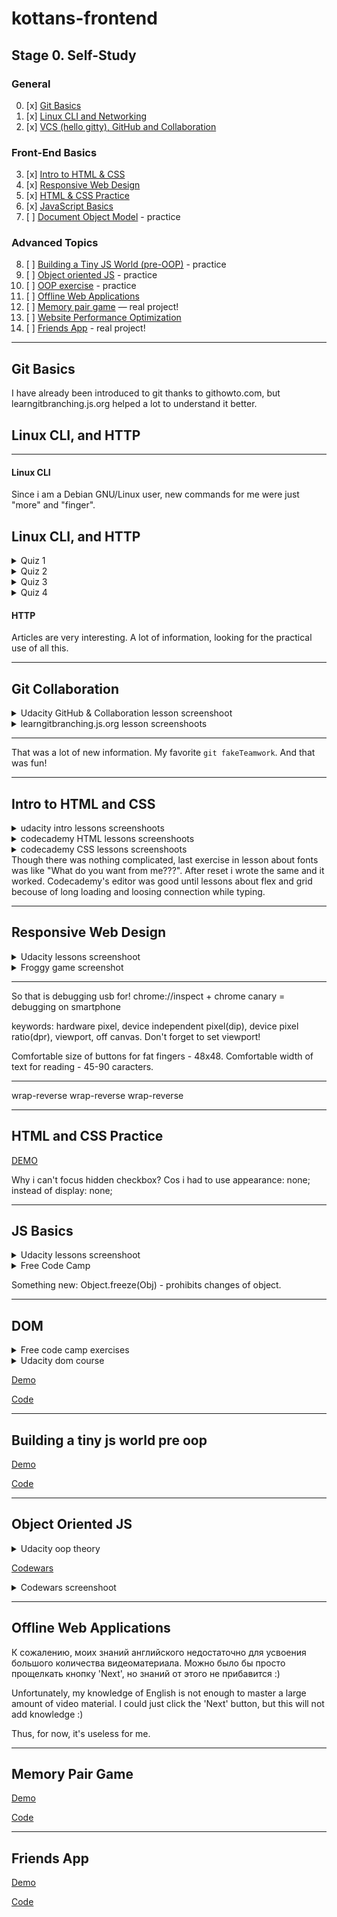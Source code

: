 # kottans-frontend

## Stage 0. Self-Study

### General

0. [x] [Git Basics](#git-basics)
1. [x] [Linux CLI and Networking](#linux-cli-and-http)
2. [x] [VCS (hello gitty), GitHub and Collaboration](#git-collaboration)

### Front-End Basics
3. [x] [Intro to HTML & CSS](#intro-to-html-and-css)
4. [x] [Responsive Web Design](#responsive-web-design)
5. [x] [HTML & CSS Practice](#html-and-css-practice)
6. [x] [JavaScript Basics](#JS-basics)
7. [ ] [Document Object Model](#dom) - practice

### Advanced Topics

8. [ ] [Building a Tiny JS World (pre-OOP)](#building-a-tiny-js-world-pre-oop) - practice
9. [ ] [Object oriented JS](#object-oriented-js) - practice
10. [ ] [OOP exercise](#oop-exercises) - practice
11. [ ] [Offline Web Applications](#offline-web-applications)
12. [ ] [Memory pair game](#memory-pair-game) — real project!
13. [ ] [Website Performance Optimization](#website-perfomance-optimization)
14. [ ] [Friends App](#friends-app) - real project!

---

## Git Basics

I have already been introduced to git thanks to githowto.com, but learngitbranching.js.org helped a lot to understand it better.

## Linux CLI, and HTTP

---

#### Linux CLI

Since i am a Debian GNU/Linux user, new commands for me were just "more" and "finger".

## Linux CLI, and HTTP

<details>
  <summary>Quiz 1</summary>
  <img src = "./task_linux_cli/quiz1.png">
</details>
<details>
  <summary>Quiz 2</summary>
  <img src = "./task_linux_cli/quiz2.png">
</details>
<details>
  <summary>Quiz 3</summary>
  <img src = "./task_linux_cli/quiz3.png">
</details>
<details>
  <summary>Quiz 4</summary>
  <img src = "./task_linux_cli/quiz4.png">
</details>

#### HTTP

Articles are very interesting. A lot of information, looking for the practical use of all this.

---

## Git Collaboration

<details>
<summary>Udacity GitHub & Collaboration lesson screenshoot</summary>
<img src="./task_git_collaboration/udacity_git_course.png">
</details>
<details>
<summary>learngitbranching.js.org lesson screenshoots</summary>
<img src="./task_git_collaboration/git_main1.png">
<img src="./task_git_collaboration/git_main2.png">
<img src="./task_git_collaboration/git_remote.png">
</details>

---

That was a lot of new information. My favorite `git fakeTeamwork`. And that was fun!

---

## Intro to HTML and CSS

<details>
<summary>udacity intro lessons screenshoots</summary>
<img src="./task_html_css_intro/html_css_intro.png">
</details>
<details>
<summary>codecademy HTML lessons screenshoots</summary>
<img src="./task_html_css_intro/html_codecademy.png">
</details>
<details>
<summary>codecademy CSS lessons screenshoots</summary>
<img src="./task_html_css_intro/CSS_codecademy.png">
</details>
Though there was nothing complicated, last exercise in lesson about fonts was like "What do you want from me???". After reset i wrote the same and it worked. Codecademy's editor was good until lessons about flex and grid becouse of long loading and loosing connection while typing.

---

## Responsive Web Design

<details>
    <summary>Udacity lessons screenshoot</summary>
        <img src="./task_responsive_web_design/udacity_responsive_lessons.png">
</details>
<details>
    <summary>Froggy game screenshot</summary>
        <img src="./task_responsive_web_design/flex_froggy.png">
</details>

---

So that is debugging usb for! chrome://inspect + chrome canary = debugging on smartphone

keywords: hardware pixel, device independent pixel(dip), device pixel ratio(dpr), viewport, off canvas. Don't forget to set viewport!

Comfortable size of buttons for fat fingers - 48x48.
Comfortable width of text for reading - 45-90 caracters.

---

wrap-reverse wrap-reverse wrap-reverse

---

## HTML and CSS Practice

[DEMO](https://antonkottans.github.io/hooli-style-popup/)

Why i can't focus hidden checkbox? Cos i had to use 
    appearance: none; 
instead of 
    display: none;

---

## JS Basics

<details>
    <summary>Udacity lessons screenshoot</summary>
        <img src="./task_js_basics/udacity_lessons.png">
</details>
<details>
    <summary>Free Code Camp</summary>
        <img src="./task_js_basics/freecodecamp_lessons.png">
</details>

Something new: Object.freeze(Obj) - prohibits changes of object.

---

## DOM
<details>
    <summary>Free code camp exercises</summary>
        <img src="./task_js_dom/freecodecamp_14_18_exercises.png">
</details>
<details>
    <summary>Udacity dom course</summary>
        <img src="./task_js_dom/udacity_dom_course.png">
</details>

[Demo](https://antonkottans.github.io/js-dom/)

[Code](https://github.com/AntonKottans/kottans-frontend/tree/main/task_js_dom)


---

## Building a tiny js world pre oop

[Demo](https://antonkottans.github.io/a-tiny-JS-world/)

[Code](https://github.com/AntonKottans/a-tiny-JS-world/blob/populate-world/index.js)

---

## Object Oriented JS

<details>
    <summary>Udacity oop theory</summary>
        <img src="./task_js_oop/udacity-oop-1of2.png">
        <img src="./task_js_oop/udacity-oop-2of2.png">
</details>

[Codewars](https://www.codewars.com/users/antonToxa)

<details>
    <summary>Codewars screenshoot</summary>
        <img src="./task_js_oop/codewarsscreenshot.png">
</details>

---

## Offline Web Applications

К сожалению, моих знаний английского недостаточно для усвоения большого количества видеоматериала. Можно было бы просто прощелкать кнопку 'Next', но знаний от этого не прибавится :)

Unfortunately, my knowledge of English is not enough to master a large amount of video material. I could just click the 'Next' button, but this will not add knowledge :)

Thus, for now, it's useless for me.

---

## Memory Pair Game

[Demo](https://antonkottans.github.io/memory-pair-game/)

[Code](https://github.com/AntonKottans/memory-pair-game)

---

## Friends App

[Demo](https://antonkottans.github.io/friends-app/)

[Code](https://github.com/AntonKottans/friends-app)
